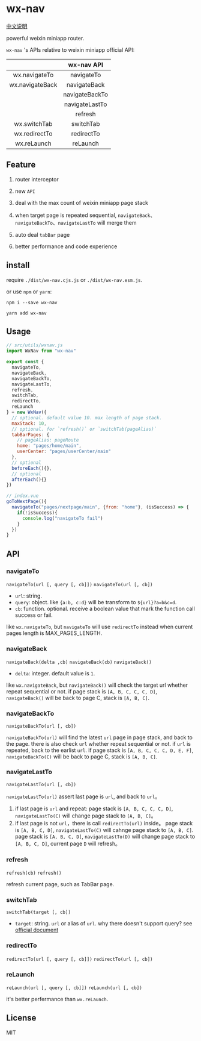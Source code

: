 # wx-nav

[中文说明](./README.zh_cn.md)

powerful weixin miniapp router.

`wx-nav` 's APIs relative to weixin miniapp official API:

|                 |   wx-nav API   |
| :-------------: | :------------: |
|  wx.navigateTo  |   navigateTo   |
| wx.navigateBack |  navigateBack  |
|                 | navigateBackTo |
|                 | navigateLastTo |
|                 |    refresh     |
|  wx.switchTab   |   switchTab    |
|  wx.redirectTo  |   redirectTo   |
|   wx.reLaunch   |    reLaunch    |

## Feature

1. router interceptor

1. new `API`

1. deal with the max count of weixin miniapp page stack

1. when target page is repeated sequential, `navigateBack`、`navigateBackTo`、`navigateLastTo` will merge them

1. auto deal `tabBar` page

1. better performance and code experience

## install

require `./dist/wx-nav.cjs.js` or `./dist/wx-nav.esm.js`.

or use `npm` or `yarn`:

`npm i --save wx-nav`

`yarn add wx-nav`

## Usage

```js
// src/utils/wxnav.js
import WxNav from "wx-nav"

export const {
  navigateTo,
  navigateBack,
  navigateBackTo,
  navigateLastTo,
  refresh,
  switchTab,
  redirectTo,
  reLaunch
} = new WxNav({
  // optional. default value 10. max length of page stack.
  maxStack: 10,
  // optional. for `refresh()` or `switchTab(pageAlias)`
  tabBarPages: {
    // pageAlias: pageRoute
    home: "pages/home/main",
    userCenter: "pages/userCenter/main"
  },
  // optional
  beforeEach(){},
  // optional
  afterEach(){}
})

// index.vue
goToNextPage(){
  navigateTo("pages/nextpage/main", {from: "home"}, (isSuccess) => {
    if(!isSuccess){
      console.log("navigateTo fail")
    }
  })
}
```

## API

### navigateTo

`navigateTo(url [, query [, cb]])`
`navigateTo(url [, cb])`

- `url`: string.
- `query`: object. like `{a:b, c:d}` will be transform to `${url}?a=b&c=d`.
- `cb`: function. optional. receive a boolean value that mark the function call success or fail.

like `wx.navigateTo`, but `navigateTo` will use `redirectTo` instead when current pages length is MAX_PAGES_LENGTH.

### navigateBack

`navigateBack(delta ,cb)`
`navigateBack(cb)`
`navigateBack()`

- `delta`: integer. default value is `1`.

like `wx.navigateBack`, but `navigateBack()` will check the target url whether repeat sequential or not. if page stack is `[A, B, C, C, C, D]`, `navigateBack()` will be back to page C, stack is `[A, B, C]`.

### navigateBackTo

`navigateBackTo(url [, cb])`

`navigateBackTo(url)` will find the latest `url` page in page stack, and back to the page. there is also check `url` whether repeat sequential or not. if `url` is repeated, back to the earlist `url`. if page stack is `[A, B, C, C, C, D, E, F]`, `navigateBackTo(C)` will be back to page C, stack is `[A, B, C]`.

### navigateLastTo

`navigateLastTo(url [, cb])`

`navigateLastTo(url)` assert last page is `url`, and back to `url`。

1. if last page is `url` and repeat:
   page stack is `[A, B, C, C, C, D]`, `navigateLastTo(C)` will change page stack to `[A, B, C]`。
2. if last page is not `url`，there is call `redirectTo(url)` inside。
   page stack is `[A, B, C, D]`, `navigateLastTo(C)` will cahnge page stack to `[A, B, C]`.
   page stack is `[A, B, C, D]`, `navigateLastTo(D)` will change page stack to `[A, B, C, D]`, current page `D` will refresh。

### refresh

`refresh(cb)`
`refresh()`

refresh current page, such as TabBar page.

### switchTab

`switchTab(target [, cb])`

- `target`: string. `url` or alias of `url`.
  why there doesn't support query? see [official document](https://developers.weixin.qq.com/miniprogram/dev/api/wx.switchTab.html)

### redirectTo

`redirectTo(url [, query [, cb]])`
`redirectTo(url [, cb])`

### reLaunch

`reLaunch(url [, query [, cb]])`
`reLaunch(url [, cb])`

it's better perfermance than `wx.reLaunch`.

## License

MIT
